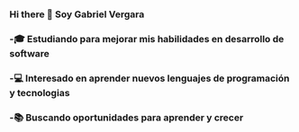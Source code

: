 ### Hi there 👋 Soy Gabriel Vergara


###  -🎓 Estudiando para mejorar mis habilidades en desarrollo de software
###  -💻 Interesado en aprender nuevos lenguajes de programación y tecnologias
###  -📚 Buscando oportunidades para aprender y crecer

<!--
**Gabo151/Gabo151** is a ✨ _special_ ✨ repository because its `README.md` (this file) appears on your GitHub profile.

Here are some ideas to get you started:

- 🔭 I’m currently working on ...
- 🌱 I’m currently learning ...
- 👯 I’m looking to collaborate on ...
- 🤔 I’m looking for help with ...
- 💬 Ask me about ...
- 📫 How to reach me: ...
- 😄 Pronouns: ...
- ⚡ Fun fact: ...
-->
